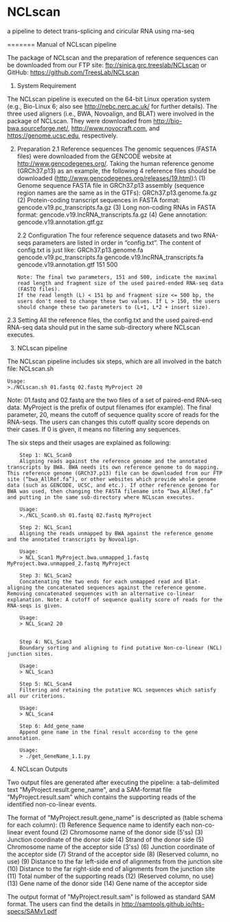 NCLscan
=======

a pipeline to detect trans-splicing and ciricular RNA using rna-seq

=======
Manual of NCLscan pipeline

The package of NCLscan and the preparation of reference sequences can be downloaded from our FTP site: ftp://sinica.grc.treeslab/NCLscan or GitHub: https://github.com/TreesLab/NCLscan

1. System Requirement

The NCLscan pipeline is executed on the 64-bit Linux operation system (e.g., Bio-Linux 6; also see http://nebc.nerc.ac.uk/ for further details). The three used aligners (i.e., BWA, Novoalign, and BLAT) were involved in the package of NCLscan. They were downloaded from http://bio-bwa.sourceforge.net/, http://www.novocraft.com, and https://genome.ucsc.edu, respectively.

2. Preparation
   2.1 Reference sequences 
       The genomic sequences (FASTA files) were downloaded from the GENCODE website at http://www.gencodegenes.org/. 
       Taking the human reference genome (GRCh37.p13) as an example, the following 4 reference files should be downloaded (http://www.gencodegenes.org/releases/19.html):\\
       (1) Genome sequence FASTA file in GRCh37.p13 assembly (sequence region names are the same as in the GTFs): GRCh37.p13.genome.fa.gz
       (2) Protein-coding transcript sequences in FASTA format: gencode.v19.pc_transcripts.fa.gz
       (3) Long non-coding RNAs in FASTA format: gencode.v19.lncRNA_transcripts.fa.gz
       (4) Gene annotation: gencode.v19.annotation.gtf.gz

   2.2 Configuration 
       The four reference sequence datasets and two RNA-seqs parameters are listed in order in “config.txt”. The content of config.txt is just like:
       GRCh37.p13.genome.fa
       gencode.v19.pc_transcripts.fa
       gencode.v19.lncRNA_transcripts.fa
       gencode.v19.annotation.gtf
       151
       500
        
       Note: The final two parameters, 151 and 500, indicate the maximal read length and fragment size of the used paired-ended RNA-seq data (FASTQ files). 
       If the read length (L) < 151 bp and fragment size <= 500 bp, the users don't need to change these two values. If L > 150, the users should change these two parameters to (L+1, L*2 + insert size).

       
       

       
  2.3 Setting
      All the reference files, the config.txt and the used paired-end RNA-seq data should put in the same sub-directory where NCLscan executes.

3. NCLscan pipeline

The NCLscan pipeline includes six steps, which are all involved in the batch file: NCLscan.sh

	Usage:
	>./NCLscan.sh 01.fastq 02.fastq MyProject 20

	
Note: 01.fastq and 02.fastq are the two files of a set of paired-end RNA-seq data. MyProject is the prefix of output filenames (for example). The final parameter, 20, means the cutoff of sequence quality score of reads for the RNA-seqs. The users can changes this cutoff quality score depends on their cases. If 0 is given, it means no filtering any sequences.

The six steps and their usages are explained as following:

	
        Step 1: NCL_Scan0
        Aligning reads against the reference genome and the annotated transcripts by BWA. BWA needs its own reference genome to do mapping. This reference genome (GRCh37.p13) file can be downloaded from our FTP site (“bwa_AllRef.fa”), or other websites which provide whole genome data (such as GENCODE, UCSC, and etc.). If other reference genome for BWA was used, then changing the FASTA filename into “bwa_AllRef.fa” and putting in the same sub-directory where NCLscan executes.
	
        Usage:
        >./NCL_Scan0.sh 01.fastq 02.fastq MyProject

        Step 2: NCL_Scan1
        Aligning the reads unmapped by BWA against the reference genome and the annotated transcripts by Novoalign.

        Usage:
        > NCL_Scan1 MyProject.bwa.unmapped_1.fastq MyProject.bwa.unmapped_2.fastq MyProject

        Step 3: NCL_Scan2
        Concatenating the two ends for each unmapped read and Blat-aligning the concatenated sequences against the reference genome. Removing concatenated sequences with an alternative co-linear explanation. Note: A cutoff of sequence quality score of reads for the RNA-seqs is given. 

        Usage:
        > NCL_Scan2 20

        
        Step 4: NCL_Scan3
        Boundary sorting and aligning to find putative Non-co-linear (NCL) junction sites.

        Usage:
        > NCL_Scan3

        Step 5: NCL_Scan4
        Filtering and retaining the putative NCL sequences which satisfy all our criterions. 

        Usage:
        > NCL_Scan4

        Step 6: Add_gene_name
        Append gene name in the final result according to the gene annotation.

        Usage:
        > ./get_GeneName_1.1.py


4. NCLscan Outputs
  
Two output files are generated after executing the pipeline: a tab-delimited text "MyProject.result.gene_name", and a SAM-format file “MyProject.result.sam” which contains the supporting reads of the identified non-co-linear events.

The format of "MyProject.result.gene_name" is descripted as (table schema for each column):
(1) Reference Sequence name to identify each non-co-linear event found
(2) Chromosome name of the donor side (5'ss) 
(3) Junction coordinate of the donor side
(4) Strand of the donor side
(5) Chromosome name of the acceptor side (3'ss) 
(6) Junction coordinate of the acceptor side
(7) Strand of the acceptor side
(8) (Reserved column, no use)
(9) Distance to the far left-side end of alignments from the junction site
(10) Distance to the far right-side end of alignments from the junction site
(11) Total number of the supporting reads
(12) (Reserved column, no use)
(13) Gene name of the donor side
(14) Gene name of the acceptor side

The output format of "MyProject.result.sam" is followed as standard SAM format. The users can find the details in http://samtools.github.io/hts-specs/SAMv1.pdf

